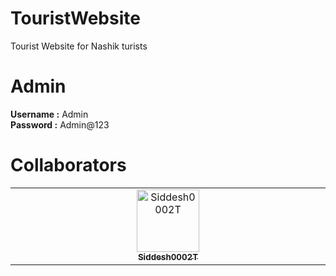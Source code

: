 # TouristWebsite
Tourist Website for Nashik turists 

# Admin 
<b>Username :</b> Admin <br>
<b>Password :</b> Admin@123

# Collaborators
<table>
 <tbody>
  <tr>
  <td align="center" valign="top" width="14.28%"><a href="https://github.com/Siddesh0002T"><img src="https://avatars.githubusercontent.com/u/94625517?s=96&v=4" width="100px;" alt="Siddesh0002T"/><br /><sub><b>Siddesh0002T</b></sub></a></td>
  </tr>
 </tbody>
</table>
